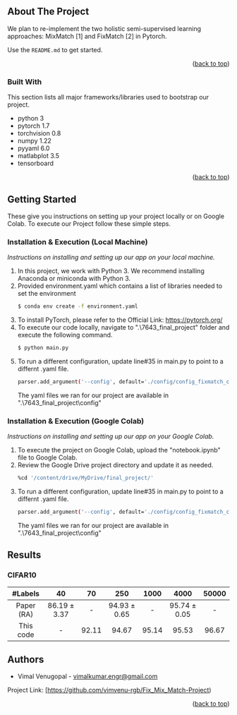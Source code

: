 ## About The Project

We plan to re-implement the two holistic semi-supervised learning approaches: MixMatch [1] and FixMatch [2] in Pytorch.


Use the `README.md` to get started.

<p align="right">(<a href="#readme-top">back to top</a>)</p>


### Built With

This section lists all major frameworks/libraries used to bootstrap our project.

* python 3
* pytorch 1.7
* torchvision 0.8
* numpy 1.22
* pyyaml 6.0
* matlabplot 3.5
* tensorboard

<p align="right">(<a href="#readme-top">back to top</a>)</p>


<!-- GETTING STARTED -->
## Getting Started

These give you instructions on setting up your project locally or on Google Colab.
To execute our Project follow these simple steps.

### Installation & Execution (Local Machine)

_Instructions on installing and setting up our app on your local machine._

1. In this project, we work with Python 3. We recommend installing Anaconda or miniconda with Python 3.
2. Provided environment.yaml which contains a list of libraries needed to set the environment 
      ```sh
      $ conda env create -f environment.yaml
      ```
3. To install PyTorch, please refer to the Official Link: https://pytorch.org/
4. To execute our code locally, navigate to ".\7643_final_project\" folder and execute the following command.
      ```sh
      $ python main.py
      ```
 5. To run a different configuration, update line#35 in main.py to point to a differnt .yaml file.
      ```sh
      parser.add_argument('--config', default='./config/config_fixmatch_cifar10red40_1000_regular.yaml')
      ```
    The yaml files we ran for our project are available in ".\7643_final_project\config\"

### Installation & Execution (Google Colab)

_Instructions on installing and setting up our app on your Google Colab._

1. To execute the project on Google Colab, upload the "notebook.ipynb" file to Google Colab.
2. Review the Google Drive project directory and update it as needed.
      ```sh
      %cd '/content/drive/MyDrive/final_project/'
      ```
3. To run a different configuration, update line#35 in main.py to point to a differnt .yaml file.
      ```sh
      parser.add_argument('--config', default='./config/config_fixmatch_cifar10red40_1000_regular.yaml')
      ```
    The yaml files we ran for our project are available in ".\7643_final_project\config\"

## Results

### CIFAR10
| #Labels | 40 | 70 | 250 | 1000 | 4000 | 50000 |
|:---:|:---:|:---:|:---:|:---:|:---:|:---:|
| Paper (RA) | 86.19 ± 3.37 | - |94.93 ± 0.65 | - |95.74 ± 0.05| - |
| This code | - |92.11 | 94.67 | 95.14 | 95.53 | 96.67
<!-- Authors -->
## Authors

* Vimal Venugopal - vimalkumar.engr@gmail.com

Project Link: [https://github.com/vimvenu-rgb/Fix_Mix_Match-Project)

<p align="right">(<a href="#readme-top">back to top</a>)</p>




